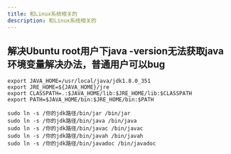 ```yaml
---
title: 和Linux系统相关的
description: 和Linux系统相关的
---
```


## 解决Ubuntu root用户下java -version无法获取java环境变量解决办法，普通用户可以bug

```properties title="Java环境变量配置"
export JAVA_HOME=/usr/local/java/jdk1.8.0_351
export JRE_HOME=${JAVA_HOME}/jre
export CLASSPATH=.:$JAVA_HOME/lib:$JRE_HOME/lib:$CLASSPATH
export PATH=$JAVA_HOME/bin:$JRE_HOME/bin:$PATH
```

```properties title="解决方式"
sudo ln -s /你的jdk路径/bin/jar /bin/jar 
sudo ln -s /你的jdk路径/bin/java /bin/java 
sudo ln -s /你的jdk路径/bin/javac /bin/javac 
sudo ln -s /你的jdk路径/bin/javah /bin/javah 
sudo ln -s /你的jdk路径/bin/javadoc /bin/javadoc
```